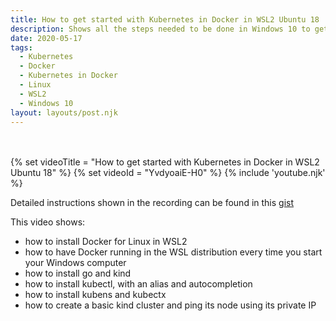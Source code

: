 ```yaml
---
title: How to get started with Kubernetes in Docker in WSL2 Ubuntu 18
description: Shows all the steps needed to be done in Windows 10 to get started with Kubernetes-in-Docker and Docker in WSL2
date: 2020-05-17
tags:
  - Kubernetes
  - Docker
  - Kubernetes in Docker
  - Linux
  - WSL2
  - Windows 10
layout: layouts/post.njk
---
```


<br/>
<br/>
{% set videoTitle = "How to get started with Kubernetes in Docker in WSL2 Ubuntu 18" %}
{% set videoId = "YvdyoaiE-H0" %}
{% include 'youtube.njk' %}

Detailed instructions shown in the recording can be found in this [gist](https://gist.github.com/alexchiri/aca79caee89a33f0856951cedbf306dc)

This video shows: 
* how to install Docker for Linux in WSL2
* how to have Docker running in the WSL distribution every time you start your Windows computer
* how to install go and kind
* how to install kubectl, with an alias and autocompletion
* how to install kubens and kubectx
* how to create a basic kind cluster and ping its node using its private IP